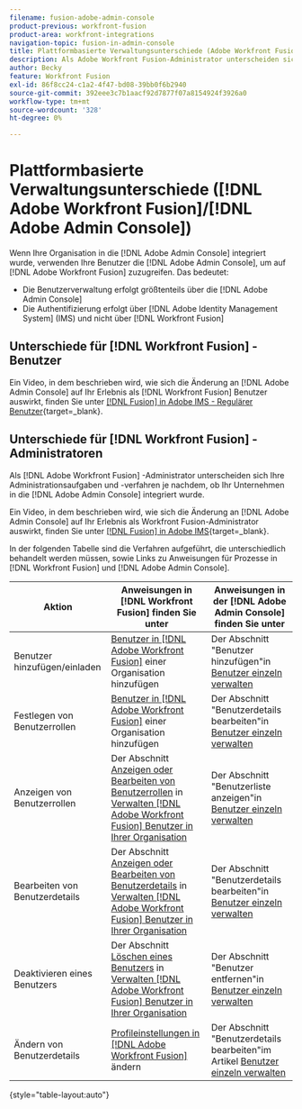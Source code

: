 ```yaml
---
filename: fusion-adobe-admin-console
product-previous: workfront-fusion
product-area: workfront-integrations
navigation-topic: fusion-in-admin-console
title: Plattformbasierte Verwaltungsunterschiede (Adobe Workfront Fusion/Adobe Business Platform)
description: Als Adobe Workfront Fusion-Administrator unterscheiden sich Ihre Administrationsaufgaben und -verfahren je nachdem, ob Ihr Unternehmen in die Adobe Business Platform integriert wurde. In diesem Artikel werden die Verfahren aufgelistet, die unterschiedlich gehandhabt werden müssen, sowie Links zu Anweisungen für Prozesse in Workfront Fusion und Adobe Admin Console.
author: Becky
feature: Workfront Fusion
exl-id: 86f8cc24-c1a2-4f47-bd08-39bb0f6b2940
source-git-commit: 392eee3c7b1aacf92d7877f07a8154924f3926a0
workflow-type: tm+mt
source-wordcount: '328'
ht-degree: 0%

---
```


# Plattformbasierte Verwaltungsunterschiede ([!DNL Adobe Workfront Fusion]/[!DNL Adobe Admin Console])

Wenn Ihre Organisation in die [!DNL Adobe Admin Console] integriert wurde, verwenden Ihre Benutzer die [!DNL Adobe Admin Console], um auf [!DNL Adobe Workfront Fusion] zuzugreifen. Das bedeutet:

* Die Benutzerverwaltung erfolgt größtenteils über die [!DNL Adobe Admin Console]
* Die Authentifizierung erfolgt über [!DNL Adobe Identity Management System] (IMS) und nicht über [!DNL Workfront Fusion]

## Unterschiede für [!DNL Workfront Fusion] -Benutzer

Ein Video, in dem beschrieben wird, wie sich die Änderung an [!DNL Adobe Admin Console] auf Ihr Erlebnis als [!DNL Workfront Fusion] Benutzer auswirkt, finden Sie unter [[!DNL Fusion] in Adobe IMS - Regulärer Benutzer](https://video.tv.adobe.com/v/3412465/){target=_blank}.

## Unterschiede für [!DNL Workfront Fusion] -Administratoren

Als [!DNL Adobe Workfront Fusion] -Administrator unterscheiden sich Ihre Administrationsaufgaben und -verfahren je nachdem, ob Ihr Unternehmen in die [!DNL Adobe Admin Console] integriert wurde.

Ein Video, in dem beschrieben wird, wie sich die Änderung an [!DNL Adobe Admin Console] auf Ihr Erlebnis als Workfront Fusion-Administrator auswirkt, finden Sie unter [[!DNL Fusion] in Adobe IMS](https://video.tv.adobe.com/v/3412464/){target=_blank}.

In der folgenden Tabelle sind die Verfahren aufgeführt, die unterschiedlich behandelt werden müssen, sowie Links zu Anweisungen für Prozesse in [!DNL Workfront Fusion] und [!DNL Adobe Admin Console].

| Aktion | Anweisungen in [!DNL Workfront Fusion] finden Sie unter | Anweisungen in der [!DNL Adobe Admin Console] finden Sie unter |
|---|---|---|
| Benutzer hinzufügen/einladen | [Benutzer in  [!DNL Adobe Workfront Fusion]](../../workfront-fusion/organizations/add-user-to-an-organization.md) einer Organisation hinzufügen | Der Abschnitt &quot;Benutzer hinzufügen&quot;in [Benutzer einzeln verwalten](https://helpx.adobe.com/enterprise/using/manage-users-individually.html) |
| Festlegen von Benutzerrollen | [Benutzer in  [!DNL Adobe Workfront Fusion]](../../workfront-fusion/organizations/add-user-to-an-organization.md) einer Organisation hinzufügen | Der Abschnitt &quot;Benutzerdetails bearbeiten&quot;in [Benutzer einzeln verwalten](https://helpx.adobe.com/enterprise/using/manage-users-individually.html) |
| Anzeigen von Benutzerrollen | Der Abschnitt [Anzeigen oder Bearbeiten von Benutzerrollen](../../workfront-fusion/organizations/manage-fusion-users.md#view) in [Verwalten [!DNL Adobe Workfront Fusion] Benutzer in Ihrer Organisation](../../workfront-fusion/organizations/manage-fusion-users.md) | Der Abschnitt &quot;Benutzerliste anzeigen&quot;in [Benutzer einzeln verwalten](https://helpx.adobe.com/enterprise/using/manage-users-individually.html) |
| Bearbeiten von Benutzerdetails | Der Abschnitt [Anzeigen oder Bearbeiten von Benutzerdetails](../../workfront-fusion/organizations/manage-fusion-users.md#view2) in [Verwalten [!DNL Adobe Workfront Fusion] Benutzer in Ihrer Organisation](../../workfront-fusion/organizations/manage-fusion-users.md) | Der Abschnitt &quot;Benutzerdetails bearbeiten&quot;in [Benutzer einzeln verwalten](https://helpx.adobe.com/enterprise/using/manage-users-individually.html) |
| Deaktivieren eines Benutzers | Der Abschnitt [Löschen eines Benutzers](../../workfront-fusion/organizations/manage-fusion-users.md#delete) in [Verwalten [!DNL Adobe Workfront Fusion] Benutzer in Ihrer Organisation](../../workfront-fusion/organizations/manage-fusion-users.md) | Der Abschnitt &quot;Benutzer entfernen&quot;in [Benutzer einzeln verwalten](https://helpx.adobe.com/enterprise/using/manage-users-individually.html) |
| Ändern von Benutzerdetails | [Profileinstellungen in  [!DNL Adobe Workfront Fusion]](../../workfront-fusion/workfront-fusion-basics/change-profile-settings.md) ändern | Der Abschnitt &quot;Benutzerdetails bearbeiten&quot;im Artikel [Benutzer einzeln verwalten](https://helpx.adobe.com/enterprise/using/manage-users-individually.html) |

{style="table-layout:auto"}

<!--
## SSO (Single Sign-On)

Because the Adobe Business Platform controls Single Sign-On (SSO) for users, the following actions and functionality are handled automatically through the Adobe Business Platform. If your organization has not yet been onboarded to the Adobe Business Platform, you must perform these actions in Workfront Fusion. If your organization has been onboarded to the Adobe Business Platform, you can not see these options in your Workfront Fusion environment.

* Setting up Single Sign-on in Workfront Fusion

[Set up identity](https://helpx.adobe.com/enterprise/using/set-up-identity.html)
-->
